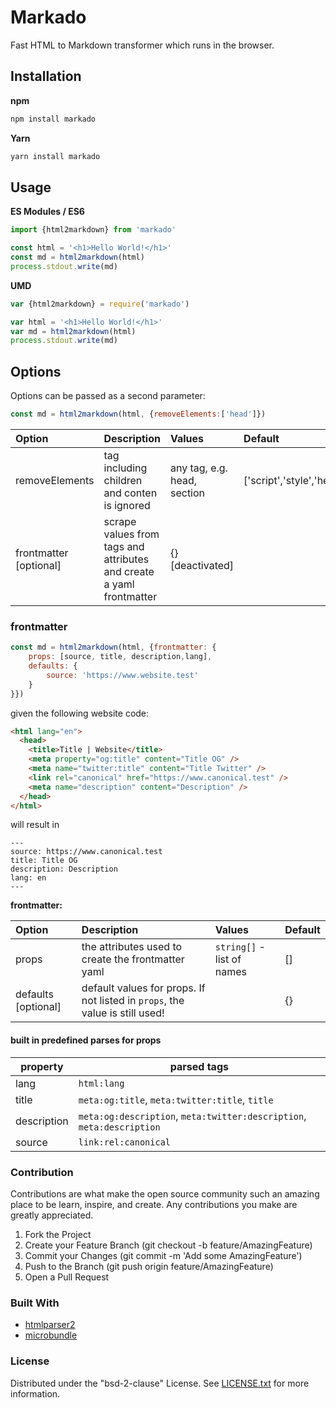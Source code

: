 # Markado

Fast HTML to Markdown transformer which runs in the browser.

## Installation

**npm**

```sh
npm install markado
```

**Yarn**

```sh
yarn install markado
```

## Usage

**ES Modules / ES6**

```Javascript
import {html2markdown} from 'markado'

const html = '<h1>Hello World!</h1>'
const md = html2markdown(html)
process.stdout.write(md)
```

**UMD**

```Javascript
var {html2markdown} = require('markado')

var html = '<h1>Hello World!</h1>'
var md = html2markdown(html)
process.stdout.write(md)
```

## Options

Options can be passed as a second parameter:

```Javascript
const md = html2markdown(html, {removeElements:['head']})
```

| Option                 | Description                                                          | Values                      | Default                   |
| :--------------------- | :------------------------------------------------------------------- | :-------------------------- | :------------------------ |
| removeElements         | tag including children and conten is ignored                         | any tag, e.g. head, section | ['script','style','head'] |
| frontmatter [optional] | scrape values from tags and attributes and create a yaml frontmatter | {} [deactivated]            |

### frontmatter

```Javascript
const md = html2markdown(html, {frontmatter: {
    props: [source, title, description,lang],
    defaults: {
        source: 'https://www.website.test'
    }
}})
```

given the following website code:

```html
<html lang="en">
  <head>
    <title>Title | Website</title>
    <meta property="og:title" content="Title OG" />
    <meta name="twitter:title" content="Title Twitter" />
    <link rel="canonical" href="https://www.canonical.test" />
    <meta name="description" content="Description" />
  </head>
</html>
```

will result in

```
---
source: https://www.canonical.test
title: Title OG
description: Description
lang: en
---
```

**frontmatter:**

| Option              | Description                                                                  | Values                     | Default |
| :------------------ | :--------------------------------------------------------------------------- | :------------------------- | :------ |
| props               | the attributes used to create the frontmatter yaml                           | `string[]` - list of names | []      |
| defaults [optional] | default values for props. If not listed in `props`, the value is still used! |                            | {}      |

#### built in predefined parses for props

| property | parsed tags |
| --- | --- |
| lang | `html:lang` |
| title | `meta:og:title`, `meta:twitter:title`, `title`|
| description | `meta:og:description`, `meta:twitter:description`, `meta:description` |
| source | `link:rel:canonical` |



### Contribution

Contributions are what make the open source community such an amazing place to be learn, inspire, and create. Any contributions you make are greatly appreciated.

1. Fork the Project
1. Create your Feature Branch (git checkout -b feature/AmazingFeature)
1. Commit your Changes (git commit -m 'Add some AmazingFeature')
1. Push to the Branch (git push origin feature/AmazingFeature)
1. Open a Pull Request

### Built With

- [htmlparser2](https://github.com/fb55/htmlparser2)
- [microbundle](https://github.com/developit/microbundle)

### License

Distributed under the "bsd-2-clause" License. See [LICENSE.txt](LICENSE.txt) for more information.
